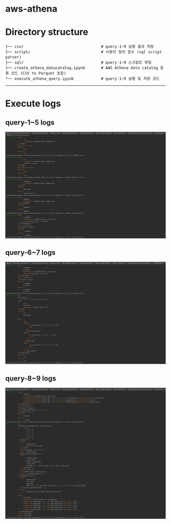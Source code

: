 # aws-athena

# Directory structure
```
├── csv/                                  # query-1~9 실행 결과 저장
├── script/                               # 사용자 정의 함수 (sql script parser)
├── sql/                                  # query-1~9 스크립트 파일
├── create_athena_datacatalog.ipynb       # AWS Athena data catalog 등록 코드 (CSV to Parquet 포함)
└── execute_athena_query.ipynb            # query-1~9 실행 및 저장 코드
```

---

# Execute logs
## query-1~5 logs
![query-1~5](./image/query-1~5.png)

## query-6~7 logs
![query-6~7](./image/query-6~7.png)

## query-8~9 logs
![query-8~9](./image/query-8~9.png)
